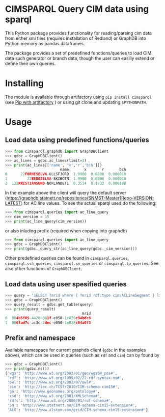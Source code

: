 # CIMSPARQL Query CIM data using sparql

This Python package provides functionality for reading/parsing cim
data from either xml files (requires installation of Redland) or
GraphDB into Python memory as pandas dataframes.

The package provides a set of predefined functions/queries to load CIM
data such generator or branch data, though the user can easiliy extend
or define their own queries.

# Installing

The module is available through artifactory using `pip install
cimsparql` (see [Pip with
artifactory](https://wiki.statnett.no/display/DATASCIENCE/Setting+up+certificates+and+artifactory)
) or using git clone and updating `$PYTHONPATH`.

# Usage


## Load data using predefined functions/queries
```python
>>> from cimsparql.graphdb import GraphDBClient
>>> gdbc = GraphDBClient()
>>> ac_lines = gdbc.ac_lines(limit=3)
>>> print(ac_lines[['name', 'x','r','bch']])
                         name       x       r       bch
0      22FORNESELVA-ULLSFJORD  1.9900  0.8800  0.000010
1         22BERGSELVA-SKIBOTN  1.9900  0.8800  0.000010
2  132KRISTIANSUND-NORLANDET1  0.3514  0.1733  0.000198
```

In the example above the client will query the default server
(https://graphdb.statnett.no/repositories/SNMST-Master1Repo-VERSION-LATEST)
for AC line values. To see the actual sparql used do the following:
```python
>>> from cimsparql.queries import ac_line_query
>>> cim_version = 15
>>> print(ac_line_query(cim_version))
```
or also inluding prefix (required when copying into graphdb)
```python
>>> from cimsparql.queries import ac_line_query
>>> gdbc = GraphDBClient()
>>> print(gdbc._query_str(ac_line_query(gdbc._cim_version)))
```

Other predefined queries can be found in `cimsparql.queries`,
`cimsparql.ssh_queries`, `cimsparql.sv_queries` or
`cimsparql.tp_queries`. See also other functions of `GraphDBClient`.

## Load data using user spesified queries


```python
>>> query = 'SELECT ?mrid where { ?mrid rdf:type cim:ACLineSegment } limit 2'
>>> gdbc = GraphDBClient()
>>> query_result = gdbc.get_table(query)
>>> print(query_result)
                                   mrid
0  004b5f05-4420-001f-e050-1e828c94bdc6
1  006fad7c-ac3c-2dec-e050-1e828c94a0f3
```

## Prefix and namespace

Available namespace for current graphdb client (`gdbc` in the examples
above), which can be used in queries (such as `rdf` and `cim`) can by found by

```python
>>> gdbc = GraphDBClient()
>>> print(gdbc.ns())
{'wgs': 'http://www.w3.org/2003/01/geo/wgs84_pos#',
 'rdf': 'http://www.w3.org/1999/02/22-rdf-syntax-ns#',
 'owl': 'http://www.w3.org/2002/07/owl#',
 'cim': 'http://iec.ch/TC57/2010/CIM-schema-cim15#',
 'gn': 'http://www.geonames.org/ontology#',
 'xsd': 'http://www.w3.org/2001/XMLSchema#',
 'rdfs': 'http://www.w3.org/2000/01/rdf-schema#',
 'SN': 'http://www.statnett.no/CIM-schema-cim15-extension#',
 'ALG': 'http://www.alstom.com/grid/CIM-schema-cim15-extension#'}
```
